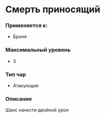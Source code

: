 # Смерть приносящий

### Применяется к:

* Броня

### Максимальный уровень&#x20;

* 3

### Тип чар

* Атакующие

### Описание&#x20;

Шанс нанести двойной урон
